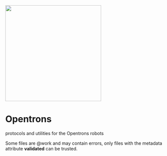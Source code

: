 <img src="https://opentrons.com/static/ot-logo-full-544e4c50c213cdbd691eef6da4eefdf1.png" width=300px>

# Opentrons
protocols and utilities for the Opentrons robots

Some files are @work and may contain errors, only files with the metadata attribute **validated** can be trusted.
